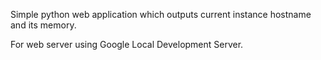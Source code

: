 Simple python web application which outputs current instance hostname and its memory.

For web server using Google Local Development Server.
